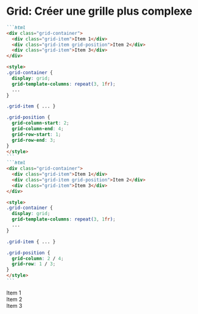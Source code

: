 <div w-full h-full>
    <div>
        <h1 pb-4 text-gradient-css font-mono text-2xl >Grid: Créer une grille plus complexe</h1>
    </div>
    <div grid="~ cols-2 gap-4">
<div>

````md magic-move
```html
<div class="grid-container">
  <div class="grid-item">Item 1</div>
  <div class="grid-item grid-position">Item 2</div>
  <div class="grid-item">Item 3</div>
</div>

<style>
.grid-container {
  display: grid;
  grid-template-columns: repeat(3, 1fr);
  ...
}

.grid-item { ... }

.grid-position {
  grid-column-start: 2;
  grid-column-end: 4;
  grid-row-start: 1;
  grid-row-end: 3;
}
</style>
```
```html
<div class="grid-container">
  <div class="grid-item">Item 1</div>
  <div class="grid-item grid-position">Item 2</div>
  <div class="grid-item">Item 3</div>
</div>

<style>
.grid-container {
  display: grid;
  grid-template-columns: repeat(3, 1fr);
  ...
}

.grid-item { ... }

.grid-position {
  grid-column: 2 / 4;
  grid-row: 1 / 3;
}
</style>
```
````
</div>
<div>
    <div h-96 p-2 border-2 border-orange grid="~ cols-3 gap-4">
      <div p-4 border-2 border-emerald>Item 1</div>
      <div p-4 border-2 border-emerald col-start-2 col-end-4 row-start-1 row-end-3>Item 2</div>
      <div p-4 border-2 border-emerald>Item 3</div>
    </div>
</div>
</div>
</div>




